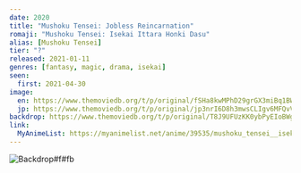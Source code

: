 ```yaml
---
date: 2020
title: "Mushoku Tensei: Jobless Reincarnation"
romaji: "Mushoku Tensei: Isekai Ittara Honki Dasu"
alias: [Mushoku Tensei]
tier: "?"
released: 2021-01-11
genres: [fantasy, magic, drama, isekai]
seen:
  first: 2021-04-30
image:
  en: https://www.themoviedb.org/t/p/original/fSHa8kwMPhD29grGX3miBq1BWCN.jpg
  jp: https://www.themoviedb.org/t/p/original/jp3nrI6D8h3mwsCLIgv6MFQvV6Q.jpg
backdrop: https://www.themoviedb.org/t/p/original/T8J9UFUzKK0ybPyEIoBWgOQHoa.jpg
link:
  MyAnimeList: https://myanimelist.net/anime/39535/mushoku_tensei__isekai_ittara_honki_dasu
---
```


![Backdrop#f#fb](https://www.themoviedb.org/t/p/original/5OdAoJBlVmERjKA2CpjSl5zERAA.jpg "Source: TMDB")
